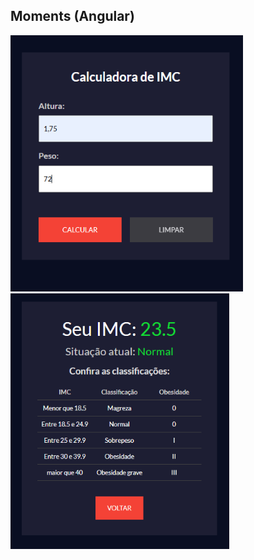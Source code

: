 ## Moments (Angular)

<img src="https://github.com/hiranferretibaccos725/calculadora-imc/blob/main/readme-images/1.png" width="372" /> <img src="https://github.com/hiranferretibaccos725/calculadora-imc/blob/main/readme-images/2.png" width="350" />
